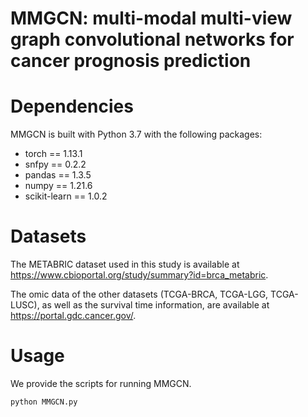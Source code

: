 # MMGCN: multi-modal multi-view graph convolutional networks for cancer prognosis prediction

# Dependencies
MMGCN is built with Python 3.7 with the following packages:
* torch == 1.13.1
* snfpy == 0.2.2
* pandas == 1.3.5
* numpy == 1.21.6
* scikit-learn == 1.0.2


# Datasets
The METABRIC dataset used in this study is available at https://www.cbioportal.org/study/summary?id=brca_metabric. 

The omic data of the other datasets (TCGA-BRCA, TCGA-LGG, TCGA-LUSC), as well as the survival time information, are available at https://portal.gdc.cancer.gov/.


# Usage
We provide the scripts for running MMGCN.  

```
python MMGCN.py
```

